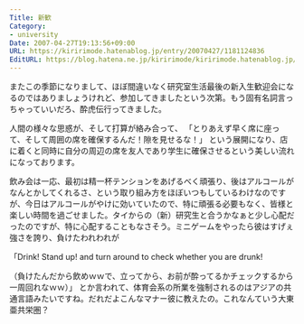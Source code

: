 ```yaml
---
Title: 新歓
Category:
- university
Date: 2007-04-27T19:13:56+09:00
URL: https://kiririmode.hatenablog.jp/entry/20070427/1181124836
EditURL: https://blog.hatena.ne.jp/kiririmode/kiririmode.hatenablog.jp/atom/entry/8454420450078217375
---
```



またこの季節になりまして、ほぼ間違いなく研究室生活最後の新入生歓迎会になるのではありましょうけれど、参加してきましたという次第。もう固有名詞言っちゃっていいだろ、酔虎伝行ってきました。


人間の様々な思惑が、そして打算が絡み合って、
「とりあえず早く席に座って、そして周囲の席を確保するんだ！隙を見せるな！」
という展開になり、店に着くと同時に自分の周辺の席を友人であり学生に確保させるという美しい流れになっております。


飲み会は一応、最初は精一杯テンションをあげるべく頑張り、後はアルコールがなんとかしてくれるさ、という取り組み方をほぼいつもしているわけなのですが、今日はアルコールがやけに効いていたので、特に頑張る必要もなく、皆様と楽しい時間を過ごせました。タイからの（新）研究生と合うかなぁと少し心配だったのですが、特に心配することもなさそう。ミニゲームをやったら彼はすげぇ強さを誇り、負けたわれわれが

「Drink! Stand up! and turn around to check whether you are drunk!

（負けたんだから飲めｗｗで、立ってから、お前が酔ってるかチェックするから一周回れなｗｗ）」
とか言われて、体育会系の所業を強制されるのはアジアの共通言語みたいですね。だれだよこんなマナー彼に教えたの。これなんていう大東亜共栄圏？
